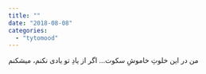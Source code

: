 ```yaml
---
title: ""
date: "2018-08-08"
categories: 
  - "tytomood"
---
```


من در این خلوتِ خاموشِ سکوت... اگر از یادِ تو یادی نکنم، میشکنم
